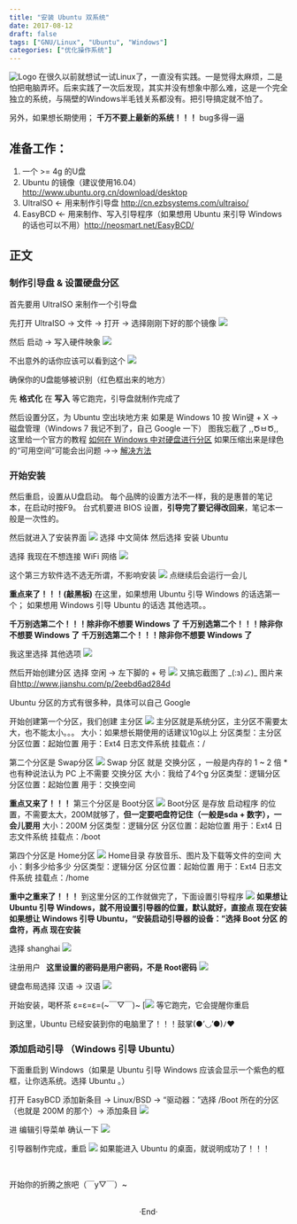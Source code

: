 ```yaml
---
title: "安装 Ubuntu 双系统"
date: 2017-08-12
draft: false
tags: ["GNU/Linux", "Ubuntu", "Windows"]
categories: ["优化操作系统"]
---
```

<img src="https://mogeko.github.io/images/000/logo.jpg"  alt="Logo"  style="border:0" />
在很久以前就想试一试Linux了，一直没有实践。一是觉得太麻烦，二是怕把电脑弄坏。后来实践了一次后发现，其实并没有想象中那么难，这是一个完全独立的系统，与隔壁的Windows半毛钱关系都没有。把引导搞定就不怕了。

另外，如果想长期使用；
**千万不要上最新的系统！！！**
bug多得一逼

<!-- more -->

## 准备工作：

1. 一个 >= 4g 的U盘
2. Ubuntu 的镜像（建议使用16.04）<http://www.ubuntu.org.cn/download/desktop>
3. UltraISO <- 用来制作引导盘 <http://cn.ezbsystems.com/ultraiso/>
4. EasyBCD <- 用来制作、写入引导程序（如果想用 Ubuntu 来引导 Windows 的话也可以不用）<http://neosmart.net/EasyBCD/>

## 正文

### 制作引导盘 & 设置硬盘分区

首先要用 UltraISO 来制作一个引导盘

先打开 UltraISO -> 文件 -> 打开 -> 选择刚刚下好的那个镜像
<img src="https://mogeko.github.io/images/000/UltraISO_1.png">

然后 启动 -> 写入硬件映象
<img src="https://mogeko.github.io/images/000/UltraISO_2.png">

不出意外的话你应该可以看到这个
<img src="https://mogeko.github.io/images/000/UltraISO_3.png">

确保你的U盘能够被识别（红色框出来的地方）

先 **格式化** 在 **写入** 等它跑完，引导盘就制作完成了

然后设置分区，为 Ubuntu 空出块地方来
如果是 Windows 10 按 Win键 + X -> 磁盘管理（Windows 7 我记不到了，自己 Google 一下）
图我忘截了 ,,ԾㅂԾ,, 这里给一个官方的教程 [如何在 Windows 中对硬盘进行分区](https://support.microsoft.com/zh-cn/help/944248)
如果压缩出来是绿色的“可用空间”可能会出问题
->-> [解决方法](https://answers.microsoft.com/zh-hans/windows/forum/windows_7-windows_install/%E7%A3%81%E7%9B%98%E5%88%86%E5%8C%BA%E8%BD%AC/bd333d12-e04d-46f8-bcd4-91973bb56cb9?auth=1)

### 开始安装

然后重启，设置从U盘启动。
每个品牌的设置方法不一样，我的是惠普的笔记本，在启动时按F9。
台式机要进 BIOS 设置，**引导完了要记得改回来**，笔记本一般是一次性的。

然后就进入了安装界面
<img src="https://mogeko.github.io/images/000/install_1.jpg">
选择 中文简体 然后选择 安装 Ubuntu

选择 我现在不想连接 WiFi 网络
<img src="https://mogeko.github.io/images/000/install_2.jpg">

这个第三方软件选不选无所谓，不影响安装
<img src="https://mogeko.github.io/images/000/install_3.jpg">
点继续后会运行一会儿

**重点来了！！！(敲黑板)**
在这里，如果想用 Ubuntu 引导 Windows 的话选第一个；
如果想用 Windows 引导 Ubuntu 的话选 其他选项。。

**千万别选第二个！！！除非你不想要 Windows 了**
**千万别选第二个！！！除非你不想要 Windows 了**
**千万别选第二个！！！除非你不想要 Windows 了**

我这里选择 其他选项
<img src="https://mogeko.github.io/images/000/install_4.jpg">

然后开始创建分区
选择 空闲 -> 左下脚的 + 号
<img src="https://mogeko.github.io/images/000/install_5.jpg">
又搞忘截图了 \_(:з)∠)\_ 图片来自<http://www.jianshu.com/p/2eebd6ad284d>

Ubuntu 分区的方式有很多种，具体可以自己 Google

开始创建第一个分区，我们创建 主分区
<img src="https://mogeko.github.io/images/000/install_6.png">
主分区就是系统分区，主分区不需要太大，也不能太小。。。
大小：如果想长期使用的话建议10g以上
分区类型：主分区
分区位置：起始位置
用于：Ext4 日志文件系统
挂载点：/

第二个分区是 Swap分区
<img src="https://mogeko.github.io/images/000/install_7.png">
Swap 分区 就是 交换分区 ，一般是内存的 1 ~ 2 倍
*也有种说法认为 PC 上不需要 交换分区
大小：我给了4个g
分区类型：逻辑分区
分区位置：起始位置
用于：交换空间

**重点又来了！！！**
第三个分区是 Boot分区
<img src="https://mogeko.github.io/images/000/install_8.png">
Boot分区 是存放 启动程序 的位置，不需要太大，200M就够了，**但一定要吧盘符记住（一般是sda + 数字），一会儿要用**
大小：200M
分区类型：逻辑分区
分区位置：起始位置
用于：Ext4 日志文件系统
挂载点：/boot

第四个分区是 Home分区
<img src="https://mogeko.github.io/images/000/install_9.png">
Home目录 存放音乐、图片及下载等文件的空间
大小：剩多少给多少
分区类型：逻辑分区
分区位置：起始位置
用于：Ext4 日志文件系统
挂载点：/home

**重中之重来了！！！**
到这里分区的工作就做完了，下面设置引导程序
<img src="https://mogeko.github.io/images/000/install_10.jpg">
**如果想让 Ubuntu 引导 Windows，就不用设置引导器的位置，默认就好，直接点 现在安装**
**如果想让 Windows 引导 Ubuntu，“安装启动引导器的设备：”选择 Boot 分区 的盘符，再点 现在安装**

选择 shanghai
<img src="https://mogeko.github.io/images/000/install_11.jpg">

注册用户  **这里设置的密码是用户密码，不是 Root密码**
<img src="https://mogeko.github.io/images/000/install_12.jpg">

键盘布局选择 汉语 -> 汉语
<img src="https://mogeko.github.io/images/000/install_13.jpg">

开始安装，喝杯茶 ε=ε=ε=(~￣▽￣)~
[<img src="https://mogeko.github.io/images/000/install_14.jpg">
等它跑完，它会提醒你重启

到这里，Ubuntu 已经安装到你的电脑里了！！！鼓掌(●’◡’●)ﾉ♥

### 添加启动引导 （Windows 引导 Ubuntu）

下面重启到 Windows（如果是 Ubuntu 引导 Windows 应该会显示一个紫色的框框，让你选系统。选择 Ubuntu 。）

打开 EasyBCD
添加新条目 -> Linux/BSD -> “驱动器：”选择 /Boot 所在的分区（也就是 200M 的那个）-> 添加条目
<img src="https://mogeko.github.io/images/000/EasyBCD_1.png">

进 编辑引导菜单 确认一下
<img src="https://mogeko.github.io/images/000/EasyBCD_2.png">

引导器制作完成，重启
<img src="https://mogeko.github.io/images/000/start_up.jpg">
如果能进入 Ubuntu 的桌面，就说明成功了！！！

<br>

开始你的折腾之旅吧（￣y▽￣）~



<br>

<center>  ·End·  </center>